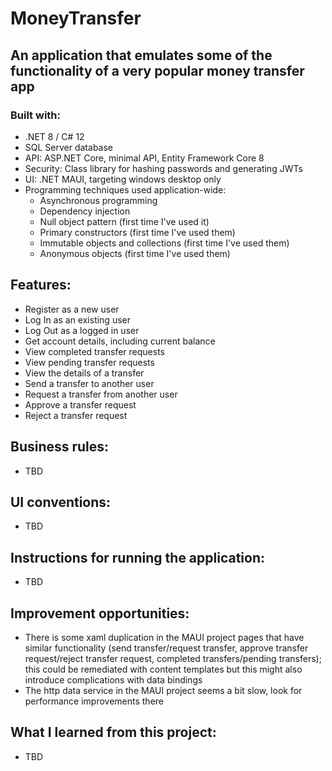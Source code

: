 # MoneyTransfer

## An application that emulates some of the functionality of a very popular money transfer app

### Built with: 
- .NET 8 / C# 12
- SQL Server database
- API: ASP.NET Core, minimal API, Entity Framework Core 8
- Security: Class library for hashing passwords and generating JWTs
- UI: .NET MAUI, targeting windows desktop only
- Programming techniques used application-wide:
	- Asynchronous programming
	- Dependency injection
	- Null object pattern (first time I've used it)
	- Primary constructors (first time I've used them)
	- Immutable objects and collections (first time I've used them)
	- Anonymous objects (first time I've used them)

## Features:
- Register as a new user
- Log In as an existing user
- Log Out as a logged in user
- Get account details, including current balance
- View completed transfer requests
- View pending transfer requests
- View the details of a transfer
- Send a transfer to another user
- Request a transfer from another user
- Approve a transfer request
- Reject a transfer request

## Business rules:
- TBD

## UI conventions:
- TBD

## Instructions for running the application:
- TBD

## Improvement opportunities:
- There is some xaml duplication in the MAUI project pages that have similar functionality (send transfer/request transfer, approve transfer request/reject transfer request, completed transfers/pending transfers); this could be remediated with content templates but this might also introduce complications with data bindings
- The http data service in the MAUI project seems a bit slow, look for performance improvements there

## What I learned from this project:
- TBD








